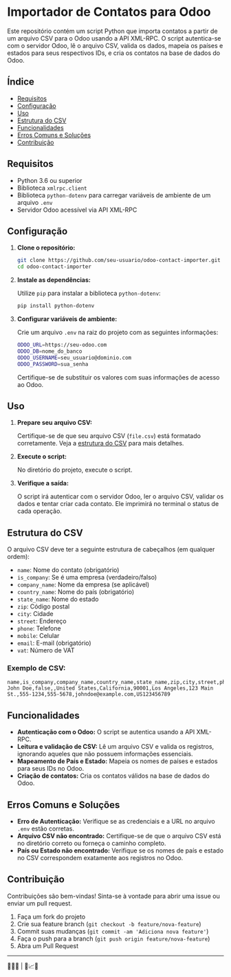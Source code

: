 # Importador de Contatos para Odoo

Este repositório contém um script Python que importa contatos a partir de um arquivo CSV para o Odoo usando a API XML-RPC. O script autentica-se com o servidor Odoo, lê o arquivo CSV, valida os dados, mapeia os países e estados para seus respectivos IDs, e cria os contatos na base de dados do Odoo.

## Índice

- [Requisitos](#requisitos)
- [Configuração](#configuração)
- [Uso](#uso)
- [Estrutura do CSV](#estrutura-do-csv)
- [Funcionalidades](#funcionalidades)
- [Erros Comuns e Soluções](#erros-comuns-e-soluções)
- [Contribuição](#contribuição)

## Requisitos

- Python 3.6 ou superior
- Biblioteca `xmlrpc.client` 
- Biblioteca `python-dotenv` para carregar variáveis de ambiente de um arquivo `.env`
- Servidor Odoo acessível via API XML-RPC

## Configuração

1. **Clone o repositório:**

   ```bash
   git clone https://github.com/seu-usuario/odoo-contact-importer.git
   cd odoo-contact-importer
   ```

2. **Instale as dependências:**

   Utilize `pip` para instalar a biblioteca `python-dotenv`:

   ```bash
   pip install python-dotenv
   ```

3. **Configurar variáveis de ambiente:**

   Crie um arquivo `.env` na raiz do projeto com as seguintes informações:

   ```bash
   ODOO_URL=https://seu-odoo.com
   ODOO_DB=nome_do_banco
   ODOO_USERNAME=seu_usuario@dominio.com
   ODOO_PASSWORD=sua_senha
   ```

   Certifique-se de substituir os valores com suas informações de acesso ao Odoo.

## Uso

1. **Prepare seu arquivo CSV:**

   Certifique-se de que seu arquivo CSV (`file.csv`) está formatado corretamente. Veja a [estrutura do CSV](#estrutura-do-csv) para mais detalhes.

2. **Execute o script:**

   No diretório do projeto, execute o script.

3. **Verifique a saída:**

   O script irá autenticar com o servidor Odoo, ler o arquivo CSV, validar os dados e tentar criar cada contato. Ele imprimirá no terminal o status de cada operação.

## Estrutura do CSV

O arquivo CSV deve ter a seguinte estrutura de cabeçalhos (em qualquer ordem):

- `name`: Nome do contato (obrigatório)
- `is_company`: Se é uma empresa (verdadeiro/falso)
- `company_name`: Nome da empresa (se aplicável)
- `country_name`: Nome do país (obrigatório)
- `state_name`: Nome do estado
- `zip`: Código postal
- `city`: Cidade
- `street`: Endereço
- `phone`: Telefone
- `mobile`: Celular
- `email`: E-mail (obrigatório)
- `vat`: Número de VAT 

### Exemplo de CSV:

```csv
name,is_company,company_name,country_name,state_name,zip,city,street,phone,mobile,email,vat
John Doe,false,,United States,California,90001,Los Angeles,123 Main St.,555-1234,555-5678,johndoe@example.com,US123456789
```

## Funcionalidades

- **Autenticação com o Odoo:** O script se autentica usando a API XML-RPC.
- **Leitura e validação de CSV:** Lê um arquivo CSV e valida os registros, ignorando aqueles que não possuem informações essenciais.
- **Mapeamento de País e Estado:** Mapeia os nomes de países e estados para seus IDs no Odoo.
- **Criação de contatos:** Cria os contatos válidos na base de dados do Odoo.

## Erros Comuns e Soluções

- **Erro de Autenticação:** Verifique se as credenciais e a URL no arquivo `.env` estão corretas.
- **Arquivo CSV não encontrado:** Certifique-se de que o arquivo CSV está no diretório correto ou forneça o caminho completo.
- **País ou Estado não encontrado:** Verifique se os nomes de país e estado no CSV correspondem exatamente aos registros no Odoo.

## Contribuição

Contribuições são bem-vindas! Sinta-se à vontade para abrir uma issue ou enviar um pull request.

1. Faça um fork do projeto
2. Crie sua feature branch (`git checkout -b feature/nova-feature`)
3. Commit suas mudanças (`git commit -am 'Adiciona nova feature'`)
4. Faça o push para a branch (`git push origin feature/nova-feature`)
5. Abra um Pull Request

---
👤👤👤 | 💼📈🤝